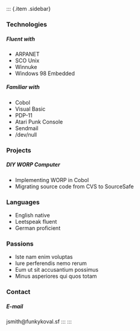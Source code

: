 ::: {.item .sidebar}
### Technologies

##### Fluent with

-   ARPANET
-   SCO Unix
-   Winnuke
-   Windows 98 Embedded

##### Familiar with

-   Cobol
-   Visual Basic
-   PDP-11
-   Atari Punk Console
-   Sendmail
-   /dev/null

### Projects

##### DIY WORP Computer

-   Implementing WORP in Cobol
-   Migrating source code from CVS to SourceSafe

### Languages

-   English <span>native</span>
-   Leetspeak <span>fluent</span>
-   German <span>proficient</span>

### Passions

-   Iste nam enim voluptas
-   Iure perferendis nemo rerum
-   Eum ut sit accusantium possimus
-   Minus asperiores qui quos totam

### Contact

##### E-mail

jsmith\@funkykoval.sf
:::
:::
